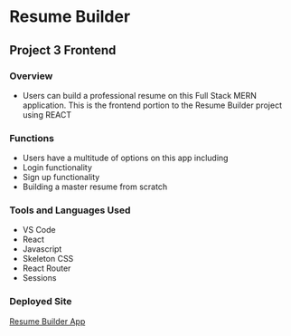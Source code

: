 # Resume Builder
## Project 3 Frontend

### Overview
<ul>
<li>Users can build a professional resume on this Full Stack MERN application. This is the frontend portion to the Resume Builder project using REACT</li>
</ul>

### Functions
<ul>
<li>Users have a multitude of options on this app including</li>
<li>Login functionality</li>
<li>Sign up functionality</li>
<li>Building a master resume from scratch</li>
</ul>

### Tools and Languages Used
<ul>
<li>VS Code</li>
<li>React</li>
<li>Javascript</li>
<li>Skeleton CSS</li>
<li>React Router</li>
<li>Sessions</li>
</ul>

### Deployed Site
<a href='https://resumebuilder-frontend.herokuapp.com'>Resume Builder App</a>